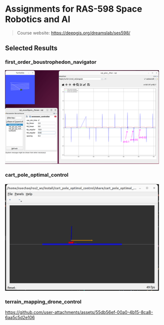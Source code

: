 # Assignments for RAS-598 Space Robotics and AI 

> Course website: https://deepgis.org/dreamslab/ses598/

## Selected Results

### first_order_boustrophedon_navigator
![screenshot_kd_tuning](assignments/first_order_boustrophedon_navigator/resource/screenshot_different_kd.png)

### cart_pole_optimal_control

![screenshot_cart_pole_optimal_control](assignments/cart_pole_optimal_control/resource/Screenshot.png)

### terrain_mapping_drone_control

https://github.com/user-attachments/assets/55db56ef-00a0-4b15-8ca8-6aa5c5d2e106
